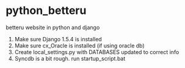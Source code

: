 python_betteru
==============

betteru website in python and django



1.  Make sure Django 1.5.4 is installed
2.  Make sure cx_Oracle is installed (if using oracle db)
3.  Create local_settings.py with DATABASES updated to correct info
4.  Syncdb is a bit rough.
        run startup_script.bat
